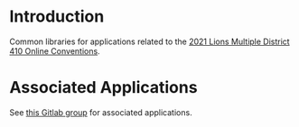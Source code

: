 # Introduction

Common libraries for applications related to the [2021 Lions Multiple District 410 Online Conventions](https://www.lionsconvention2021.co.za/).

# Associated Applications

See [this Gitlab group](https://gitlab.com/md410_2021_conv) for associated applications.
